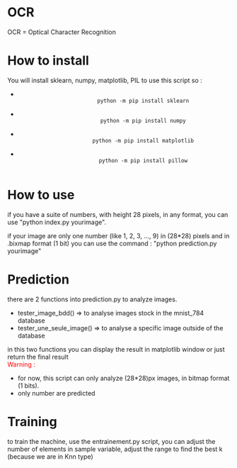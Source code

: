 # OCR 
OCR = Optical Character Recognition 

# How to install

You will install sklearn, numpy, matplotlib, PIL to use this script
so :
<center>
<ul>
	<li>
		<code>
			python -m pip install sklearn
		</code>
	</li>
	<li>
		<code>
			python -m pip install numpy
		</code>
	</li>
	<li>
		<code>
			python -m pip install matplotlib
		</code>
	</li>
	<li>
		<code>
			python -m pip install pillow
		</code>
	</li>
</ul>
</center>

# How to use 

if you have a suite of numbers, with height 28 pixels, in any format, you can use "python index.py yourimage".

if your image are only one number (like 1, 2, 3, ..., 9) in (28*28) pixels and in .bixmap format (1 bit) you can use the command : "python prediction.py yourimage"


# Prediction

there are 2 functions into prediction.py to analyze images.
<ul>
	<li>tester_image_bdd() => to analyse images stock in the mnist_784 database</li>
	<li>tester_une_seule_image() => to analyse a specific image outside of the database</li>
</ul>
in this two functions you can display the result in matplotlib window or just return the final result

<div style="color:red;">Warning :</div>
<ul>
	<li>for now, this script can only analyze (28*28)px images, in bitmap format (1 bits).</li>
	<li>only number are predicted</li>
</ul>

# Training

to train the machine, use the entrainement.py script, you can adjust the number of elements in sample variable, adjust the range to find the best k (because we are in Knn type)

